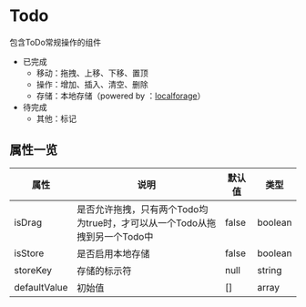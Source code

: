# Todo

包含ToDo常规操作的组件

- 已完成
  - 移动：拖拽、上移、下移、置顶
  - 操作：增加、插入、清空、删除
  - 存储：本地存储（powered by ：[localforage](https://github.com/localForage/localForage)）
- 待完成
  - 其他：标记

## 属性一览

| 属性           | 说明                                       | 默认值   | 类型      |
| ------------ | ---------------------------------------- | ----- | ------- |
| isDrag       | 是否允许拖拽，只有两个Todo均为true时，才可以从一个Todo从拖拽到另一个Todo中 | false | boolean |
| isStore      | 是否启用本地存储                                 | false | boolean |
| storeKey     | 存储的标示符                                     | null  | string  |
| defaultValue | 初始值                                      | []    | array   |


